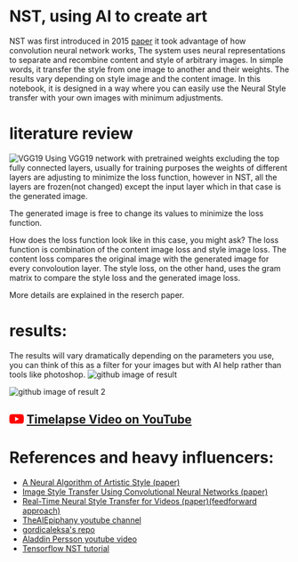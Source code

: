 # NST, using AI to create art
NST was first introduced in 2015 [paper](https://arxiv.org/abs/1508.06576) it took advantage of how convolution neural network works, The system uses neural representations to separate and recombine content and style of arbitrary images. In simple words, it transfer the style from one image to another and their weights. The results vary depending on style image and the content image. In this notebook, it is designed in a way where you can easily use the Neural Style transfer with your own images with minimum adjustments.
# literature review

![VGG19](https://raw.githubusercontent.com/MightyStud/NST-AI-to-create-art/main/diagrams/VGGNet-architecture-19-edited.png)
Using VGG19 network with pretrained weights excluding the top fully connected layers, usually for training purposes the weights of different layers are adjusting to minimize the loss function, however in NST, all the layers are frozen(not changed) except the input layer which in that case is the generated image.

The generated image is free to change its values to minimize the loss function.

How does the loss function look like in this case, you might ask? The loss function is combination of the content image loss and style image loss. The content loss compares the original image with the generated image for every convoloution layer. The style loss, on the other hand, uses the gram matrix to compare the style loss and the generated image loss.

More details are explained in the reserch paper.

# results:
The results will vary dramatically depending on the parameters you use, you can think of this as a filter for your images but with AI help rather than tools like photoshop.
![github image of result](https://github.com/MightyStud/NST-AI-to-create-art/blob/main/diagrams/0875.jpg?raw=true)

![github image of result 2](https://raw.githubusercontent.com/MightyStud/NST-AI-to-create-art/main/diagrams/showcase.png)

## [![Youtube Link](other/youtube_logo.png)](https://youtu.be/ERyrYhHjTNU) [Timelapse Video on YouTube](https://youtu.be/ERyrYhHjTNU)


# References and heavy influencers:
+ [A Neural Algorithm of Artistic Style (paper)](https://arxiv.org/abs/1508.06576)
+ [Image Style Transfer Using Convolutional Neural Networks (paper)](https://ieeexplore.ieee.org/document/7780634)
+ [Real-Time Neural Style Transfer for Videos (paper)(feedforward approach)](https://ieeexplore.ieee.org/document/8100228)
+ [TheAIEpiphany youtube channel](https://www.youtube.com/c/TheAIEpiphany)
+ [gordicaleksa's repo](https://github.com/gordicaleksa/pytorch-neural-style-transfer)
+ [Aladdin Persson youtube video](https://www.youtube.com/watch?v=imX4kSKDY7s&t=1236s)
+ [Tensorflow NST tutorial](https://www.tensorflow.org/tutorials/generative/style_transfer#total_variation_loss)
